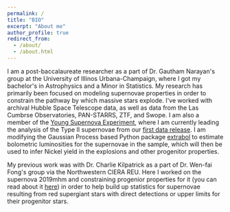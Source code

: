 ```yaml
---
permalink: /
title: "BIO"
excerpt: "About me"
author_profile: true
redirect_from: 
  - /about/
  - /about.html
---
```


I am a post-baccalaureate researcher as a part of Dr. Gautham Narayan's group at the University of Illinos Urbana-Champaign, where I got my bachelor's in Astrophysics and a Minor in Statistics. My research has primarily been focused on modeling supernovae properties in order to constrain the pathway by which massive stars explode. I've worked with archival Hubble Space Telescope data, as well as data from the Las Cumbrse Observatories, PAN-STARRS, ZTF, and Swope. I am also a member of the [Young Supernova Experiment](https://yse.ucsc.edu/), where I am currently leading the analysis of the Type II supernovae from our [first data release](https://jsnv3.github.io/publication/2023-05-The-Young-Supernova-Experiment-Data-Release-1-Light-Curves-and-Photometric-Classification-of1975-Supernovae). I am modifying the Gaussian Process based Python package [extrabol](https://github.com/villrv/extrabol/tree/master) to estimate bolometric luminosities for the supernovae in the sample, which will then be used to infer Nickel yield in the explosions and other progenitor properties. 

My previous work was with Dr. Charlie Kilpatrick as a part of Dr. Wen-fai Fong's group via the Northwestern CIERA REU. Here I worked on the supernova 2019mhm and constraining progenior properties for it (you can read about it [here](https://jsnv3.github.io/publication/2023-06-01-The-Type-IIP-Supernova-2019mhm-and-Constraints-on-its-Progenitor-System)) in order to help build up statistics for supernovae resulting from red supergiant stars with direct detections or upper limits for their progenitor stars. 
